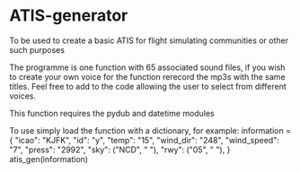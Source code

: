 # ATIS-generator
To be used to create a basic ATIS for flight simulating communities or other such purposes

The programme is one function with 65 associated sound files, if you wish to create your own voice for the function rerecord the mp3s with the same titles. Feel free to add to the code allowing the user to select from different voices.

This function requires the pydub and datetime modules

To use simply load the function with a dictionary, for example:
    information = {
      "icao": "KJFK",
      "id": "y",
      "temp": "15",
      "wind_dir": "248",
      "wind_speed": "7",
      "press": "2992",
      "sky": ("NCD", " "),
      "rwy": ("05", " "),
   }
   atis_gen(information)
